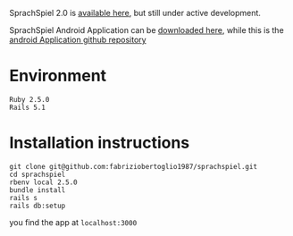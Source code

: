 SprachSpiel 2.0 is [available here](https://sprachspiel.herokuapp.com), but still under active development.

SprachSpiel Android Application can be [downloaded here](https://s3.eu-central-1.amazonaws.com/sprachspiel/app-release.apk), while this is the [android Application github repository](https://github.com/fabriziobertoglio1987/sprachspiel-android)

# Environment

```
Ruby 2.5.0
Rails 5.1 
```

# Installation instructions

```
git clone git@github.com:fabriziobertoglio1987/sprachspiel.git
cd sprachspiel
rbenv local 2.5.0
bundle install
rails s
rails db:setup
```
you find the app at `localhost:3000`
